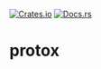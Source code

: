 [![Crates.io][ci]][cl] [![Docs.rs][di]][dl]

[ci]: https://img.shields.io/crates/v/protox.svg
[cl]: https://crates.io/crates/protox/

[di]: https://docs.rs/protox/badge.svg
[dl]: https://docs.rs/protox/

# protox
